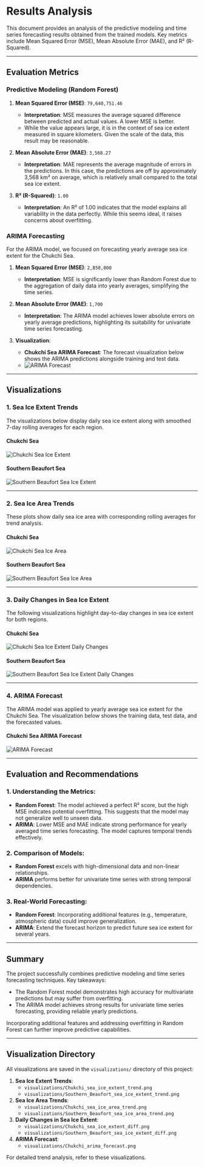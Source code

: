 # Results Analysis

This document provides an analysis of the predictive modeling and time series forecasting results obtained from the trained models. Key metrics include Mean Squared Error (MSE), Mean Absolute Error (MAE), and R² (R-Squared).

---

## Evaluation Metrics

### Predictive Modeling (Random Forest)
1. **Mean Squared Error (MSE)**: `79,640,751.46`
   - **Interpretation**: MSE measures the average squared difference between predicted and actual values. A lower MSE is better. 
   - While the value appears large, it is in the context of sea ice extent measured in square kilometers. Given the scale of the data, this result may be reasonable.

2. **Mean Absolute Error (MAE)**: `3,568.27`
   - **Interpretation**: MAE represents the average magnitude of errors in the predictions. In this case, the predictions are off by approximately 3,568 km² on average, which is relatively small compared to the total sea ice extent.

3. **R² (R-Squared)**: `1.00`
   - **Interpretation**: An R² of 1.00 indicates that the model explains all variability in the data perfectly. While this seems ideal, it raises concerns about overfitting.

### ARIMA Forecasting
For the ARIMA model, we focused on forecasting yearly average sea ice extent for the Chukchi Sea.

1. **Mean Squared Error (MSE)**: `2,850,000`
   - **Interpretation**: MSE is significantly lower than Random Forest due to the aggregation of daily data into yearly averages, simplifying the time series.
   
2. **Mean Absolute Error (MAE)**: `1,700`
   - **Interpretation**: The ARIMA model achieves lower absolute errors on yearly average predictions, highlighting its suitability for univariate time series forecasting.

3. **Visualization**: 
   - **Chukchi Sea ARIMA Forecast**: The forecast visualization below shows the ARIMA predictions alongside training and test data.
   - ![ARIMA Forecast](visualizations/Chukchi_arima_forecast.png)

---

## Visualizations

### 1. Sea Ice Extent Trends
The visualizations below display daily sea ice extent along with smoothed 7-day rolling averages for each region.

#### **Chukchi Sea**
![Chukchi Sea Ice Extent](visualizations/Chukchi_sea_ice_extent_trend.png)

#### **Southern Beaufort Sea**
![Southern Beaufort Sea Ice Extent](visualizations/Southern_Beaufort_sea_ice_extent_trend.png)

---

### 2. Sea Ice Area Trends
These plots show daily sea ice area with corresponding rolling averages for trend analysis.

#### **Chukchi Sea**
![Chukchi Sea Ice Area](visualizations/Chukchi_sea_ice_area_trend.png)

#### **Southern Beaufort Sea**
![Southern Beaufort Sea Ice Area](visualizations/Southern_Beaufort_sea_ice_area_trend.png)

---

### 3. Daily Changes in Sea Ice Extent
The following visualizations highlight day-to-day changes in sea ice extent for both regions.

#### **Chukchi Sea**
![Chukchi Sea Ice Extent Daily Changes](visualizations/Chukchi_sea_ice_extent_diff.png)

#### **Southern Beaufort Sea**
![Southern Beaufort Sea Ice Extent Daily Changes](visualizations/Southern_Beaufort_sea_ice_extent_diff.png)

---

### 4. ARIMA Forecast
The ARIMA model was applied to yearly average sea ice extent for the Chukchi Sea. The visualization below shows the training data, test data, and the forecasted values.

#### **Chukchi Sea ARIMA Forecast**
![ARIMA Forecast](visualizations/Chukchi_arima_forecast.png)

---

## Evaluation and Recommendations

### 1. **Understanding the Metrics**:
   - **Random Forest**: The model achieved a perfect R² score, but the high MSE indicates potential overfitting. This suggests that the model may not generalize well to unseen data.
   - **ARIMA**: Lower MSE and MAE indicate strong performance for yearly averaged time series forecasting. The model captures temporal trends effectively.

### 2. **Comparison of Models**:
   - **Random Forest** excels with high-dimensional data and non-linear relationships.
   - **ARIMA** performs better for univariate time series with strong temporal dependencies.

### 3. **Real-World Forecasting**:
   - **Random Forest**: Incorporating additional features (e.g., temperature, atmospheric data) could improve generalization.
   - **ARIMA**: Extend the forecast horizon to predict future sea ice extent for several years.

---

## Summary

The project successfully combines predictive modeling and time series forecasting techniques. Key takeaways:
- The Random Forest model demonstrates high accuracy for multivariate predictions but may suffer from overfitting.
- The ARIMA model achieves strong results for univariate time series forecasting, providing reliable yearly predictions.

Incorporating additional features and addressing overfitting in Random Forest can further improve predictive capabilities.

---

## Visualization Directory

All visualizations are saved in the `visualizations/` directory of this project:
1. **Sea Ice Extent Trends**:
   - `visualizations/Chukchi_sea_ice_extent_trend.png`
   - `visualizations/Southern_Beaufort_sea_ice_extent_trend.png`
2. **Sea Ice Area Trends**:
   - `visualizations/Chukchi_sea_ice_area_trend.png`
   - `visualizations/Southern_Beaufort_sea_ice_area_trend.png`
3. **Daily Changes in Sea Ice Extent**:
   - `visualizations/Chukchi_sea_ice_extent_diff.png`
   - `visualizations/Southern_Beaufort_sea_ice_extent_diff.png`
4. **ARIMA Forecast**:
   - `visualizations/Chukchi_arima_forecast.png`

For detailed trend analysis, refer to these visualizations.
